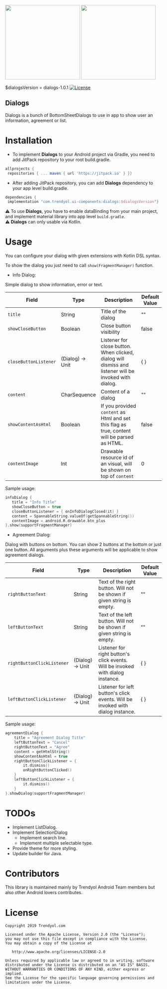 
<img src="https://raw.githubusercontent.com/Trendyol/android-ui-components/master/images/dialogs-1.png" width="240"/> <img src="https://raw.githubusercontent.com/Trendyol/android-ui-components/master/images/dialogs-2.png" width="240"/>
  
$dialogsVersion = dialogs-1.0.1 [![License](https://img.shields.io/badge/License-Apache%202.0-blue.svg)](https://opensource.org/licenses/Apache-2.0)
  
## Dialogs  
Dialogs is a bunch of BottomSheetDialogs to use in app to show user an information, agreement or list.  
  
# Installation  
  - To implement **Dialogs** to your Android project via Gradle, you need to add JitPack repository to your root build.gradle.  
```gradle  
allprojects {  
 repositories { ... maven { url 'https://jitpack.io' } }}  
```  
 - After adding JitPack repository, you can add **Dialogs** dependency to your app level build.gradle.  
```gradle  
dependencies {  
 implementation "com.trendyol.ui-components:dialogs:$dialogsVersion"}  
```  
:warning: To use **Dialogs**, you have to enable dataBinding from your main project, and implement material library into app level `build.gradle`.  
:warning: **Dialogs** can only usable via Kotlin.  
  
# Usage  
You can configure your dialog with given extensions with Kotlin DSL syntax.

To show the dialog you just need to call `show(FragmentManager)` function.
  
* Info Dialog:

Simple dialog to show information, error or text.
  
| Field | Type | Description | Default Value |  
| ------------- |-------------|-------------| ------------- |  
| `title` | String |Title of the dialog | "" |  
|  `showCloseButton` | Boolean | Close button visibility | false |  
| `closeButtonListener` | (Dialog) -> Unit |Listener for close button. When clicked, dialog will dismiss and listener will be invoked with dialog. | { } |
| `content` | CharSequence | Content of a dialog | "" |
| `showContentAsHtml` | Boolean | If you provided `content` as Html and set this flag as true, content will be parsed as HTML. | false |
| `contentImage` | Int | Drawable resource id of an visual, will be shown on top of `content` | 0 |
  
Sample usage:
 ```kotlin 
 infoDialog { 
    title = "Info Title"
	showCloseButton = true	
	closeButtonListener = { onInfoDialogClosed(it) }
	content = SpannableString.valueOf(getSpannableString())  
	contentImage = android.R.drawable.btn_plus 
}.show(supportFragmentManager)
```

* Agreement Dialog:

Dialog with buttons on bottom. You can show 2 buttons at the bottom or just one button.
All arguments plus these arguments will be applicable to show agreement dialogs.

| Field | Type | Description | Default Value |  
| ------------- |-------------|-------------| ------------- |  
| `rightButtonText` | String | Text of the right button. Will not be shown if given string is empty. | "" | 
| `leftButtonText` | String | Text of the left button. Will not be shown if given string is empty. | "" |
| `rightButtonClickListener` | (Dialog) -> Unit | Listener for right button's click events. Will be invoked with dialog instance. | { } |
| `leftButtonClickListener` | (Dialog) -> Unit | Listener for left button's click events. Will be invoked with dialog instance. | { } |

Sample usage:
```kotlin
agreementDialog {
    title = "Agreement Dialog Title"
    leftButtonText = "Cancel"
    rightButtonText = "Agree"
    content = getHtmlString()
    showContentAsHtml = true
    rightButtonClickListener = {
        it.dismiss()
        onRightButtonClicked()
    }
    leftButtonClickListener = {
        it.dismiss()
    }
}.showDialog(supportFragmentManager)
```
# TODOs
* Implement ListDialog. 
* Implement SelectionDialog
    * Implement search line.
    * Implement multiple selectable type.
* Provide theme for more styling.
* Update builder for Java.

# Contributors
This library is maintained mainly by Trendyol Android Team members but also other Android lovers contributes.

# License
    Copyright 2019 Trendyol.com

    Licensed under the Apache License, Version 2.0 (the "License");
    you may not use this file except in compliance with the License.
    You may obtain a copy of the License at

       http://www.apache.org/licenses/LICENSE-2.0

    Unless required by applicable law or agreed to in writing, software
    distributed under the License is distributed on an "AS IS" BASIS,
    WITHOUT WARRANTIES OR CONDITIONS OF ANY KIND, either express or implied.
    See the License for the specific language governing permissions and
    limitations under the License.
